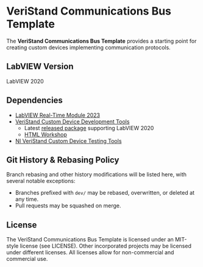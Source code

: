 # VeriStand Communications Bus Template

The **VeriStand Communications Bus Template** provides a starting point for creating custom devices implementing communication protocols.

## LabVIEW Version

LabVIEW 2020

## Dependencies

- [LabVIEW Real-Time Module 2023](https://www.ni.com/en-us/support/downloads/software-products/download.labview-real-time-module.html#345605)
- [VeriStand Custom Device Development Tools](https://github.com/ni/niveristand-custom-device-development-tools)
  - Latest [released package](https://github.com/ni/niveristand-custom-device-development-tools/releases) supporting LabVIEW 2020
  - [HTML Workshop](https://github.com/ni/niveristand-custom-device-development-tools#external)
- [NI VeriStand Custom Device Testing Tools](https://github.com/ni/niveristand-custom-device-testing-tools)

## Git History & Rebasing Policy

Branch rebasing and other history modifications will be listed here, with several notable exceptions:
- Branches prefixed with `dev/` may be rebased, overwritten, or deleted at any time.
- Pull requests may be squashed on merge.

## License

The VeriStand Communications Bus Template is licensed under an MIT-style license (see LICENSE). Other incorporated projects may be licensed under different licenses. All licenses allow for non-commercial and commercial use.
